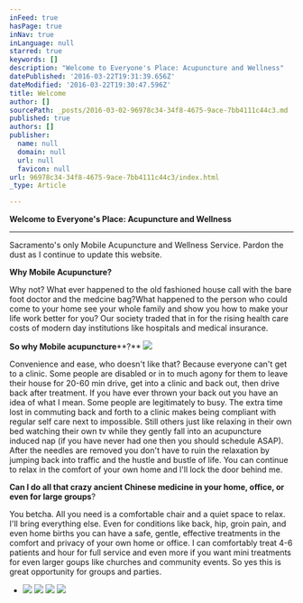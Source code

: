 ```yaml
---
inFeed: true
hasPage: true
inNav: true
inLanguage: null
starred: true
keywords: []
description: "Welcome to Everyone's Place: Acupuncture and Wellness"
datePublished: '2016-03-22T19:31:39.656Z'
dateModified: '2016-03-22T19:30:47.596Z'
title: Welcome
author: []
sourcePath: _posts/2016-03-02-96978c34-34f8-4675-9ace-7bb4111c44c3.md
published: true
authors: []
publisher:
  name: null
  domain: null
  url: null
  favicon: null
url: 96978c34-34f8-4675-9ace-7bb4111c44c3/index.html
_type: Article

---
```

**Welcome to Everyone's Place: Acupuncture and Wellness**

****

Sacramento's only Mobile Acupuncture and Wellness Service. Pardon the dust as I continue to update this website.

**Why Mobile Acupuncture?**

Why not? What ever happened to the old fashioned house call with the bare foot doctor and the medcine bag?What happened to the person who could come to your home see your whole family and show you how to make your life work better for you? Our society traded that in for the rising health care costs of modern day institutions like hospitals and medical insurance. 

**So why Mobile acupuncture****?**
![](https://the-grid-user-content.s3-us-west-2.amazonaws.com/dd8d281e-3780-43ca-ac4d-4d4e63ea7725.jpg)

Convenience and ease, who doesn't like that? Because everyone can't get to a clinic. Some people are disabled or in to much agony for them to leave their house for 20-60 min drive, get into a clinic and back out, then drive back after treatment. If you have ever thrown your back out you have an idea of what I mean. Some people are legitimately to busy. The extra time lost in commuting back and forth to a clinic makes being compliant with regular self care next to impossible. Still others just like relaxing in their own bed watching their own tv while they gently fall into an acupuncture induced nap (if you have never had one then you should schedule ASAP). After the needles are removed you don't have to ruin the relaxation by jumping back into traffic and the hustle and bustle of life. You can continue to relax in the comfort of your own home and l'll lock the door behind me.

**Can I do all that crazy ancient Chinese medicine in your home, office, or even for large groups**? 

You betcha. All you need is a comfortable chair and a quiet space to relax. I'll bring everything else. Even for conditions like back, hip, groin pain, and even home births you can have a safe, gentle, effective treatments in the comfort and privacy of your own home or office. I can comfortably treat 4-6 patients and hour  for full service and even more if you want mini treatments for even larger goups like churches and community events. So yes this is great opportunity for groups and parties. 

* ![](https://the-grid-user-content.s3-us-west-2.amazonaws.com/c55f609c-9bf9-4fcb-9703-b04c53a73936.jpg)
![](https://the-grid-user-content.s3-us-west-2.amazonaws.com/ea626e50-98cd-4cd7-9a73-b21e663be92e.jpg)
![](https://the-grid-user-content.s3-us-west-2.amazonaws.com/5f99ed5e-bc88-4a72-950a-ed120970fd21.jpg)
![](https://the-grid-user-content.s3-us-west-2.amazonaws.com/0460fc75-355b-4598-b77d-8ca5288da75b.jpg)